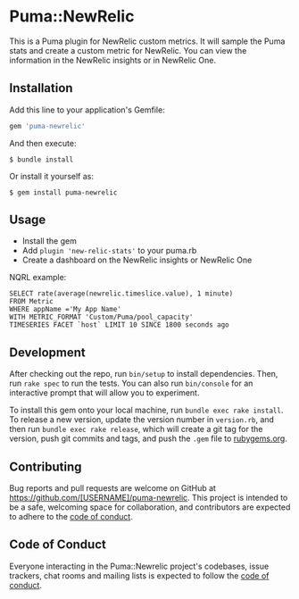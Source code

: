 # Puma::NewRelic

This is a Puma plugin for NewRelic custom metrics.
It will sample the Puma stats and create a custom metric for NewRelic.
You can view the information in the NewRelic insights or in NewRelic One.


## Installation

Add this line to your application's Gemfile:

```ruby
gem 'puma-newrelic'
```

And then execute:

    $ bundle install

Or install it yourself as:

    $ gem install puma-newrelic

## Usage

* Install the gem
* Add `plugin 'new-relic-stats'` to your puma.rb
* Create a dashboard on the NewRelic insights or NewRelic One

NQRL example: 
```
SELECT rate(average(newrelic.timeslice.value), 1 minute) 
FROM Metric 
WHERE appName ='My App Name' 
WITH METRIC_FORMAT 'Custom/Puma/pool_capacity' 
TIMESERIES FACET `host` LIMIT 10 SINCE 1800 seconds ago
```

## Development

After checking out the repo, run `bin/setup` to install dependencies. Then, run `rake spec` to run the tests. You can also run `bin/console` for an interactive prompt that will allow you to experiment.

To install this gem onto your local machine, run `bundle exec rake install`. To release a new version, update the version number in `version.rb`, and then run `bundle exec rake release`, which will create a git tag for the version, push git commits and tags, and push the `.gem` file to [rubygems.org](https://rubygems.org).

## Contributing

Bug reports and pull requests are welcome on GitHub at https://github.com/[USERNAME]/puma-newrelic. This project is intended to be a safe, welcoming space for collaboration, and contributors are expected to adhere to the [code of conduct](https://github.com/[USERNAME]/puma-newrelic/blob/master/CODE_OF_CONDUCT.md).


## Code of Conduct

Everyone interacting in the Puma::Newrelic project's codebases, issue trackers, chat rooms and mailing lists is expected to follow the [code of conduct](https://github.com/[USERNAME]/puma-newrelic/blob/master/CODE_OF_CONDUCT.md).
